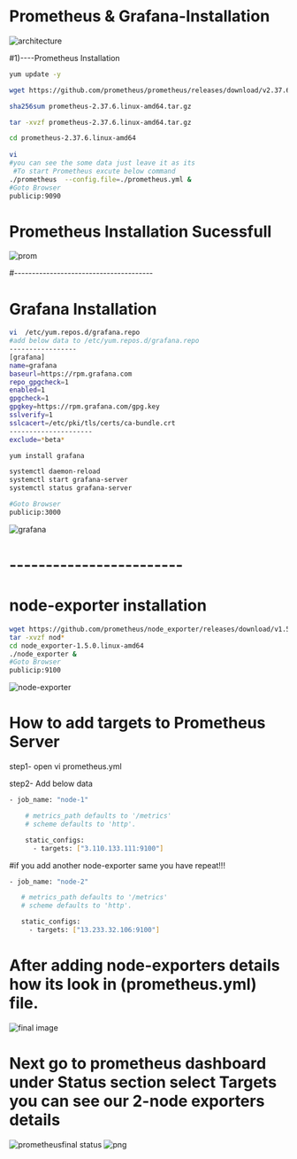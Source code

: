 # Prometheus & Grafana-Installation
![architecture](https://user-images.githubusercontent.com/111736742/229615136-8b17b01b-9695-4133-98ab-46b95029ba6c.png)

#1)----Prometheus Installation
```bash
yum update -y

wget https://github.com/prometheus/prometheus/releases/download/v2.37.6/prometheus-2.37.6.linux-amd64.tar.gz

sha256sum prometheus-2.37.6.linux-amd64.tar.gz

tar -xvzf prometheus-2.37.6.linux-amd64.tar.gz

cd prometheus-2.37.6.linux-amd64
  
vi 
#you can see the some data just leave it as its
 #To start Prometheus excute below command
./prometheus  --config.file=./prometheus.yml &
#Goto Browser
publicip:9090
```
# Prometheus Installation Sucessfull
![prom](https://user-images.githubusercontent.com/111736742/229612904-65a3d2be-61bd-46a9-a927-a79b675d51e8.png)

#---------------------------------------
# Grafana Installation
```bash
vi  /etc/yum.repos.d/grafana.repo
#add below data to /etc/yum.repos.d/grafana.repo
-----------------
[grafana]
name=grafana
baseurl=https://rpm.grafana.com
repo_gpgcheck=1
enabled=1
gpgcheck=1
gpgkey=https://rpm.grafana.com/gpg.key
sslverify=1
sslcacert=/etc/pki/tls/certs/ca-bundle.crt
---------------------
exclude=*beta*

yum install grafana

systemctl daemon-reload
systemctl start grafana-server
systemctl status grafana-server

#Goto Browser
publicip:3000
```
![grafana](https://user-images.githubusercontent.com/111736742/229613839-0b3b724c-66a5-4cad-a722-72c211e7487a.png)
# ------------------------
# node-exporter installation
```bash
wget https://github.com/prometheus/node_exporter/releases/download/v1.5.0/node_exporter-1.5.0.linux-amd64.tar.gz
tar -xvzf nod*
cd node_exporter-1.5.0.linux-amd64
./node_exporter &
#Goto Browser
publicip:9100
```
![node-exporter](https://user-images.githubusercontent.com/111736742/229614745-d11572e0-fed1-4f81-95c2-98d97d2c46ac.png)

# How to add targets to Prometheus Server

step1- open vi prometheus.yml 

step2- Add below data
```bash
- job_name: "node-1"

    # metrics_path defaults to '/metrics'
    # scheme defaults to 'http'.

    static_configs:
      - targets: ["3.110.133.111:9100"]
```
 #if you add another node-exporter same you have repeat!!!
 ```bash
- job_name: "node-2"

    # metrics_path defaults to '/metrics'
    # scheme defaults to 'http'.

    static_configs:
      - targets: ["13.233.32.106:9100"]
```
# After adding node-exporters details how its look in (prometheus.yml) file.
![final image](https://user-images.githubusercontent.com/111736742/229617028-a8bf0d07-7e1f-4bc9-973b-83a2d4f90149.png)
# Next  go to prometheus dashboard under Status section select Targets you can see our 2-node exporters details
![prometheusfinal status](https://user-images.githubusercontent.com/111736742/229618621-a182771f-2f8a-4ac9-84c8-ae52a2fe29d6.png)
![png](https://user-images.githubusercontent.com/111736742/229618808-5edd8ae0-f244-4d5f-870f-192ff70a6273.png)



